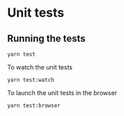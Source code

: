 # Unit tests

## Running the tests

```
yarn test
```

To watch the unit tests

```
yarn test:watch
```

To launch the unit tests in the browser

```
yarn test:browser
```
